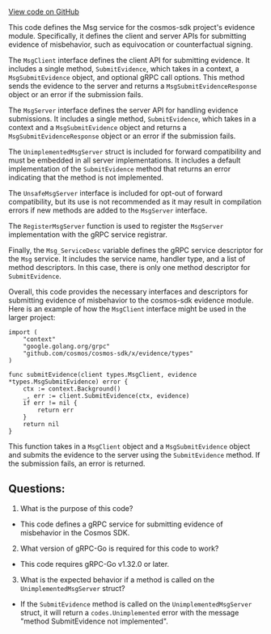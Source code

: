 [View code on GitHub](https://github.com/cosmos/cosmos-sdk/blob/main/api/cosmos/evidence/v1beta1/tx_grpc.pb.go)

This code defines the Msg service for the cosmos-sdk project's evidence module. Specifically, it defines the client and server APIs for submitting evidence of misbehavior, such as equivocation or counterfactual signing. 

The `MsgClient` interface defines the client API for submitting evidence. It includes a single method, `SubmitEvidence`, which takes in a context, a `MsgSubmitEvidence` object, and optional gRPC call options. This method sends the evidence to the server and returns a `MsgSubmitEvidenceResponse` object or an error if the submission fails. 

The `MsgServer` interface defines the server API for handling evidence submissions. It includes a single method, `SubmitEvidence`, which takes in a context and a `MsgSubmitEvidence` object and returns a `MsgSubmitEvidenceResponse` object or an error if the submission fails. 

The `UnimplementedMsgServer` struct is included for forward compatibility and must be embedded in all server implementations. It includes a default implementation of the `SubmitEvidence` method that returns an error indicating that the method is not implemented. 

The `UnsafeMsgServer` interface is included for opt-out of forward compatibility, but its use is not recommended as it may result in compilation errors if new methods are added to the `MsgServer` interface. 

The `RegisterMsgServer` function is used to register the `MsgServer` implementation with the gRPC service registrar. 

Finally, the `Msg_ServiceDesc` variable defines the gRPC service descriptor for the `Msg` service. It includes the service name, handler type, and a list of method descriptors. In this case, there is only one method descriptor for `SubmitEvidence`. 

Overall, this code provides the necessary interfaces and descriptors for submitting evidence of misbehavior to the cosmos-sdk evidence module. Here is an example of how the `MsgClient` interface might be used in the larger project:

```
import (
    "context"
    "google.golang.org/grpc"
    "github.com/cosmos/cosmos-sdk/x/evidence/types"
)

func submitEvidence(client types.MsgClient, evidence *types.MsgSubmitEvidence) error {
    ctx := context.Background()
    _, err := client.SubmitEvidence(ctx, evidence)
    if err != nil {
        return err
    }
    return nil
}
```

This function takes in a `MsgClient` object and a `MsgSubmitEvidence` object and submits the evidence to the server using the `SubmitEvidence` method. If the submission fails, an error is returned.
## Questions: 
 1. What is the purpose of this code?
- This code defines a gRPC service for submitting evidence of misbehavior in the Cosmos SDK.

2. What version of gRPC-Go is required for this code to work?
- This code requires gRPC-Go v1.32.0 or later.

3. What is the expected behavior if a method is called on the `UnimplementedMsgServer` struct?
- If the `SubmitEvidence` method is called on the `UnimplementedMsgServer` struct, it will return a `codes.Unimplemented` error with the message "method SubmitEvidence not implemented".